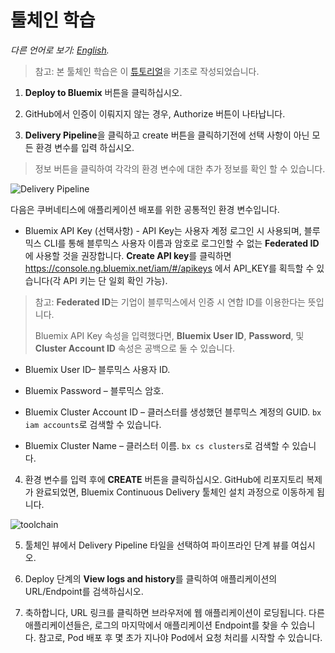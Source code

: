 # 툴체인 학습

*다른 언어로 보기: [English](Toolchain_Instructions_new.md).*

> 참고: 본 툴체인 학습은 이 [튜토리얼](https://developer.ibm.com/recipes/tutorials/deploy-kubernetes-pods-to-the-bluemix-container-service-using-devops-pipelines)을 기초로 작성되었습니다.

1. **Deploy to Bluemix** 버튼을 클릭하십시오.

2. GitHub에서 인증이 이뤄지지 않는 경우, Authorize 버튼이 나타납니다.

3. **Delivery Pipeline**을 클릭하고 create 버튼을 클릭하기전에 선택 사항이 아닌 모든 환경 변수를 입력 하십시오.

> 정보 버튼을 클릭하여 각각의 환경 변수에 대한 추가 정보를 확인 할 수 있습니다.

![Delivery Pipeline](images/delivery.png)

다음은 쿠버네티스에 애플리케이션 배포를 위한 공통적인 환경 변수입니다.

- Bluemix API Key (선택사항) - API Key는 사용자 계정 로그인 시 사용되며, 블루믹스 CLI를 통해 블루믹스 사용자 이름과 암호로 로그인할 수 없는 **Federated ID**에 사용할 것을 권장합니다. **Create API key**를 클릭하면 https://console.ng.bluemix.net/iam/#/apikeys 에서 API_KEY를 획득할 수 있습니다(각 API 키는 단 일회 확인 가능). 

> 참고: **Federated ID**는 기업이 블루믹스에서 인증 시 연합 ID를 이용한다는 뜻입니다.
>
> Bluemix API Key 속성을 입력했다면, **Bluemix User ID**, **Password**, 및 **Cluster Account ID** 속성은 공백으로 둘 수 있습니다.

- Bluemix User ID– 블루믹스 사용자 ID. 

- Bluemix Password – 블루믹스 암호. 

- Bluemix Cluster Account ID – 클러스터를 생성했던 블루믹스 계정의 GUID. `bx iam accounts`로 검색할 수 있습니다.

- Bluemix Cluster Name – 클러스터 이름. `bx cs clusters`로 검색할 수 있습니다.

4. 환경 변수를 입력 후에 **CREATE** 버튼을 클릭하십시오. GitHub에 리포지토리 복제가 완료되었면, Bluemix Continuous Delivery 툴체인 설치 과정으로 이동하게 됩니다. 

![toolchain](images/toolchain.png)

5. 툴체인 뷰에서 Delivery Pipeline 타일을 선택하여 파이프라인 단계 뷰를 여십시오.

6. Deploy 단계의 **View logs and history**를 클릭하여 애플리케이션의 URL/Endpoint를 검색하십시오.

7. 축하합니다, URL 링크를 클릭하면 브라우저에 웹 애플리케이션이 로딩됩니다. 다른 애플리케이션들은, 로그의 마지막에서 애플리케이션 Endpoint를 찾을 수 있습니다. 참고로, Pod 배포 후 몇 초가 지나야 Pod에서 요청 처리를 시작할 수 있습니다.
